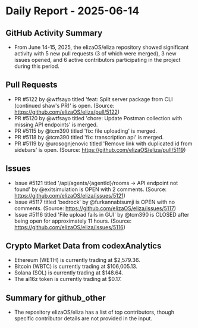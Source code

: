 # Daily Report - 2025-06-14

## GitHub Activity Summary
- From June 14-15, 2025, the elizaOS/eliza repository showed significant activity with 5 new pull requests (3 of which were merged), 3 new issues opened, and 6 active contributors participating in the project during this period.

## Pull Requests
- PR #5122 by @wtfsayo titled 'feat: Split server package from CLI (continued shaw's PR)' is open. (Source: https://github.com/elizaOS/eliza/pull/5122)
- PR #5120 by @wtfsayo titled 'chore: Update Postman collection with missing API endpoints' is merged.
- PR #5115 by @tcm390 titled 'fix: file uploading' is merged.
- PR #5118 by @tcm390 titled 'fix: transcription api' is merged.
- PR #5119 by @urosognjenovic titled 'Remove link with duplicated id from sidebars' is open. (Source: https://github.com/elizaOS/eliza/pull/5119)

## Issues
- Issue #5121 titled '/api/agents/{agentId}/rooms -> API endpoint not found' by @exitsimulation is OPEN with 2 comments. (Source: https://github.com/elizaOS/eliza/issues/5121)
- Issue #5117 titled 'bedrock' by @furkannabisumji is OPEN with no comments. (Source: https://github.com/elizaOS/eliza/issues/5117)
- Issue #5116 titled 'File upload fails in GUI' by @tcm390 is CLOSED after being open for approximately 11 hours. (Source: https://github.com/elizaOS/eliza/issues/5116)

## Crypto Market Data from codexAnalytics
- Ethereum (WETH) is currently trading at $2,579.36.
- Bitcoin (WBTC) is currently trading at $106,005.13.
- Solana (SOL) is currently trading at $148.64.
- The ai16z token is currently trading at $0.17.

## Summary for github_other
- The repository elizaOS/eliza has a list of top contributors, though specific contributor details are not provided in the input.